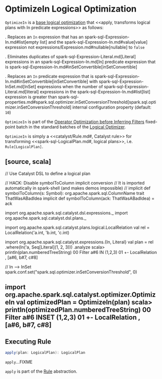 # OptimizeIn Logical Optimization

`OptimizeIn` is a [base logical optimization](../catalyst/Optimizer.md#batches) that <<apply, transforms logical plans with In predicate expressions>> as follows:

. Replaces an `In` expression that has an spark-sql-Expression-In.md#list[empty list] and the spark-sql-Expression-In.md#value[value] expression not expressions/Expression.md#nullable[nullable] to `false`

. Eliminates duplicates of spark-sql-Expression-Literal.md[Literal] expressions in an spark-sql-Expression-In.md[In] predicate expression that is spark-sql-Expression-In.md#inSetConvertible[inSetConvertible]

. Replaces an `In` predicate expression that is spark-sql-Expression-In.md#inSetConvertible[inSetConvertible] with spark-sql-Expression-InSet.md[InSet] expressions when the number of spark-sql-Expression-Literal.md[literal] expressions in the spark-sql-Expression-In.md#list[list] expression is greater than spark-sql-properties.md#spark.sql.optimizer.inSetConversionThreshold[spark.sql.optimizer.inSetConversionThreshold] internal configuration property (default: `10`)

`OptimizeIn` is part of the [Operator Optimization before Inferring Filters](../catalyst/Optimizer.md#Operator_Optimization_before_Inferring_Filters) fixed-point batch in the standard batches of the [Logical Optimizer](../catalyst/Optimizer.md).

`OptimizeIn` is simply a <<catalyst/Rule.md#, Catalyst rule>> for transforming <<spark-sql-LogicalPlan.md#, logical plans>>, i.e. `Rule[LogicalPlan]`.

[source, scala]
----
// Use Catalyst DSL to define a logical plan

// HACK: Disable symbolToColumn implicit conversion
// It is imported automatically in spark-shell (and makes demos impossible)
// implicit def symbolToColumn(s: Symbol): org.apache.spark.sql.ColumnName
trait ThatWasABadIdea
implicit def symbolToColumn(ack: ThatWasABadIdea) = ack

import org.apache.spark.sql.catalyst.dsl.expressions._
import org.apache.spark.sql.catalyst.dsl.plans._

import org.apache.spark.sql.catalyst.plans.logical.LocalRelation
val rel = LocalRelation('a.int, 'b.int, 'c.int)

import org.apache.spark.sql.catalyst.expressions.{In, Literal}
val plan = rel
  .where(In('a, Seq[Literal](1, 2, 3)))
  .analyze
scala> println(plan.numberedTreeString)
00 Filter a#6 IN (1,2,3)
01 +- LocalRelation <empty>, [a#6, b#7, c#8]

// In --> InSet
spark.conf.set("spark.sql.optimizer.inSetConversionThreshold", 0)

import org.apache.spark.sql.catalyst.optimizer.OptimizeIn
val optimizedPlan = OptimizeIn(plan)
scala> println(optimizedPlan.numberedTreeString)
00 Filter a#6 INSET (1,2,3)
01 +- LocalRelation <empty>, [a#6, b#7, c#8]
----

## <span id="apply"> Executing Rule

```scala
apply(plan: LogicalPlan): LogicalPlan
```

`apply`...FIXME

`apply` is part of the [Rule](../catalyst/Rule.md#apply) abstraction.
